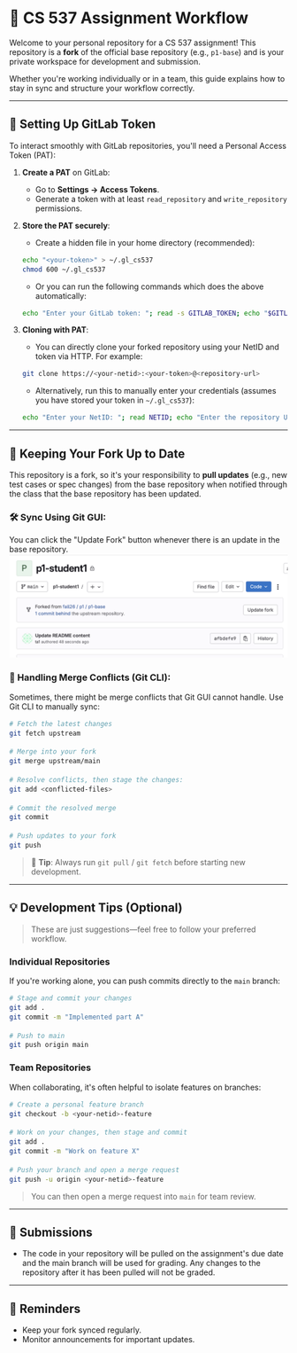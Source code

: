 # 🧭 CS 537 Assignment Workflow

Welcome to your personal repository for a CS 537 assignment! This repository is a **fork** of the official base repository (e.g., `p1-base`) and is your private workspace for development and submission.

Whether you're working individually or in a team, this guide explains how to stay in sync and structure your workflow correctly.

---

## 🔑 Setting Up GitLab Token

To interact smoothly with GitLab repositories, you'll need a Personal Access Token (PAT):

1. **Create a PAT** on GitLab:

   - Go to **Settings → Access Tokens**.
   - Generate a token with at least `read_repository` and `write_repository` permissions.

2. **Store the PAT securely**:

   - Create a hidden file in your home directory (recommended):

   ```bash
   echo "<your-token>" > ~/.gl_cs537
   chmod 600 ~/.gl_cs537
   ```

   - Or you can run the following commands which does the above automatically:

   ```bash
   echo "Enter your GitLab token: "; read -s GITLAB_TOKEN; echo "$GITLAB_TOKEN" > ~/.gl_cs537; chmod 600 ~/.gl_cs537
   ```

3. **Cloning with PAT**:

   - You can directly clone your forked repository using your NetID and token via HTTP. For example:

   ```bash
   git clone https://<your-netid>:<your-token>@<repository-url>
   ```

   - Alternatively, run this to manually enter your credentials (assumes you have stored your token in `~/.gl_cs537`):

   ```bash
   echo "Enter your NetID: "; read NETID; echo "Enter the repository URL (e.g. https://gitlab.com/namespace/project.git): "; read REPO_URL; STRIPPED_URL=${REPO_URL#https://}; TOKEN=$(< ~/.gl_cs537); git clone "https://${NETID}:${TOKEN}@${STRIPPED_URL}"
   ```

---

## 🔄 Keeping Your Fork Up to Date

This repository is a fork, so it's your responsibility to **pull updates** (e.g., new test cases or spec changes) from the base repository when notified through the class that the base repository has been updated.

### 🛠️ Sync Using Git GUI:

You can click the "Update Fork" button whenever there is an update in the base repository.
![Update Fork Example Image](assets/update-fork.png)

### 🔧 Handling Merge Conflicts (Git CLI):

Sometimes, there might be merge conflicts that Git GUI cannot handle. Use Git CLI to manually sync:

```bash
# Fetch the latest changes
git fetch upstream

# Merge into your fork
git merge upstream/main

# Resolve conflicts, then stage the changes:
git add <conflicted-files>

# Commit the resolved merge
git commit

# Push updates to your fork
git push
```

> 🚨 **Tip**: Always run `git pull` / `git fetch` before starting new development.

---

## 💡 Development Tips (Optional)

> These are just suggestions—feel free to follow your preferred workflow.

### Individual Repositories

If you're working alone, you can push commits directly to the `main` branch:

```bash
# Stage and commit your changes
git add .
git commit -m "Implemented part A"

# Push to main
git push origin main
```

### Team Repositories

When collaborating, it's often helpful to isolate features on branches:

```bash
# Create a personal feature branch
git checkout -b <your-netid>-feature

# Work on your changes, then stage and commit
git add .
git commit -m "Work on feature X"

# Push your branch and open a merge request
git push -u origin <your-netid>-feature
```

> You can then open a merge request into `main` for team review.

---

## 📝 Submissions

- The code in your repository will be pulled on the assignment's due date and the main branch will be used for grading.  Any changes to the repository after it has been pulled will not be graded.

---

## 🔔 Reminders

- Keep your fork synced regularly.
- Monitor announcements for important updates.

